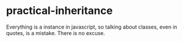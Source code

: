 practical-inheritance
=====================

Everything is a instance in javascript, so talking about classes, even in quotes, is a mistake. There is no excuse.
